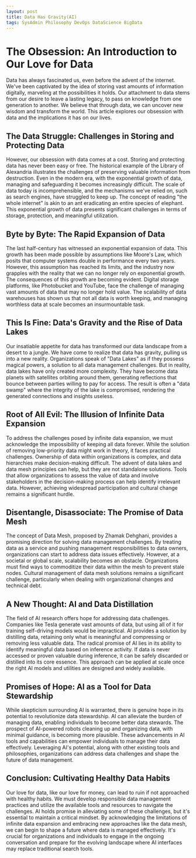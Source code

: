 ```yaml
---
layout: post
title: Data Has Gravity(AI)
tags: SysAdmin Philosophy DevOps DataScience BigData
---
```

# The Obsession: An Introduction to Our Love for Data
Data has always fascinated us, even before the advent of the internet. We've been captivated by the idea of storing vast amounts of information digitally, marveling at the possibilities it holds. Our attachment to data stems from our desire to leave a lasting legacy, to pass on knowledge from one generation to another. We believe that through data, we can uncover new wisdom and transform the world. This article explores our obsession with data and the implications it has on our lives.

## The Data Struggle: Challenges in Storing and Protecting Data
However, our obsession with data comes at a cost. Storing and protecting data has never been easy or free. The historical example of the Library of Alexandria illustrates the challenges of preserving valuable information from destruction. Even in the modern era, with the exponential growth of data, managing and safeguarding it becomes increasingly difficult. The scale of data today is incomprehensible, and the mechanisms we've relied on, such as search engines, have struggled to keep up. The concept of reading "the whole internet" is akin to an ant eradicating an entire species of elephant. This exponential growth of data presents significant challenges in terms of storage, protection, and meaningful utilization.

## Byte by Byte: The Rapid Expansion of Data
The last half-century has witnessed an exponential expansion of data. This growth has been made possible by assumptions like Moore's Law, which posits that computer systems double in performance every two years. However, this assumption has reached its limits, and the industry now grapples with the reality that we can no longer rely on exponential growth. The consequences of this growth are becoming evident. Digital storage platforms, like Photobucket and YouTube, face the challenge of managing vast amounts of data that may no longer hold value. The scalability of data warehouses has shown us that not all data is worth keeping, and managing worthless data at scale becomes an insurmountable task.

## This Is Fine: Data's Gravity and the Rise of Data Lakes
Our insatiable appetite for data has transformed our data landscape from a desert to a jungle. We have come to realize that data has gravity, pulling us into a new reality. Organizations speak of "Data Lakes" as if they possess magical powers, a solution to all data management challenges. But in reality, data lakes have only created more complexity. They have become data planets with satellites orbiting around them, generating reflections that bounce between parties willing to pay for access. The result is often a "data swamp" where the integrity of the lake is compromised, rendering the generated connections and insights useless.

## Root of All Evil: The Illusion of Infinite Data Expansion
To address the challenges posed by infinite data expansion, we must acknowledge the impossibility of keeping all data forever. While the solution of removing low-priority data might work in theory, it faces practical challenges. Ownership of data within organizations is complex, and data hierarchies make decision-making difficult. The advent of data lakes and data mesh principles can help, but they are not standalone solutions. Tools that allow organizations to assess the value of data and involve stakeholders in the decision-making process can help identify irrelevant data. However, achieving widespread participation and cultural change remains a significant hurdle.

## Disentangle, Disassociate: The Promise of Data Mesh
The concept of Data Mesh, proposed by Zhamak Dehghani, provides a promising direction for solving data management challenges. By treating data as a service and pushing management responsibilities to data owners, organizations can start to address data issues effectively. However, at a societal or global scale, scalability becomes an obstacle. Organizations must find ways to commoditize their data within the mesh to prevent stale nodes. Cultural management of data mesh solutions remains a significant challenge, particularly when dealing with organizational changes and technical debt.

## A New Thought: AI and Data Distillation
The field of AI research offers hope for addressing data challenges. Companies like Tesla generate vast amounts of data, but using all of it for training self-driving models would be impractical. AI provides a solution by distilling data, retaining only what is meaningful and compressing or removing less valuable data. The radical promise of AI lies in its ability to identify meaningful data based on inference activity. If data is never accessed or proven valuable during inference, it can be safely discarded or distilled into its core essence. This approach can be applied at scale once the right AI models and utilities are designed and widely available.

## Promises of Hope: AI as a Tool for Data Stewardship
While skepticism surrounding AI is warranted, there is genuine hope in its potential to revolutionize data stewardship. AI can alleviate the burden of managing data, enabling individuals to become better data stewards. The prospect of AI-powered robots cleaning up and organizing data, with minimal guidance, is becoming more plausible. These advancements in AI tools and capabilities can empower individuals to manage their data effectively. Leveraging AI's potential, along with other existing tools and philosophies, organizations can address data challenges and shape the future of data management.

## Conclusion: Cultivating Healthy Data Habits
Our love for data, like our love for money, can lead to ruin if not approached with healthy habits. We must develop responsible data management practices and utilize the available tools and resources to navigate the challenges. AI holds promise in alleviating some of these challenges, but it's essential to maintain a critical mindset. By acknowledging the limitations of infinite data expansion and embracing new approaches like the data mesh, we can begin to shape a future where data is managed effectively. It's crucial for organizations and individuals to engage in the ongoing conversation and prepare for the evolving landscape where AI interfaces may replace traditional search tools.